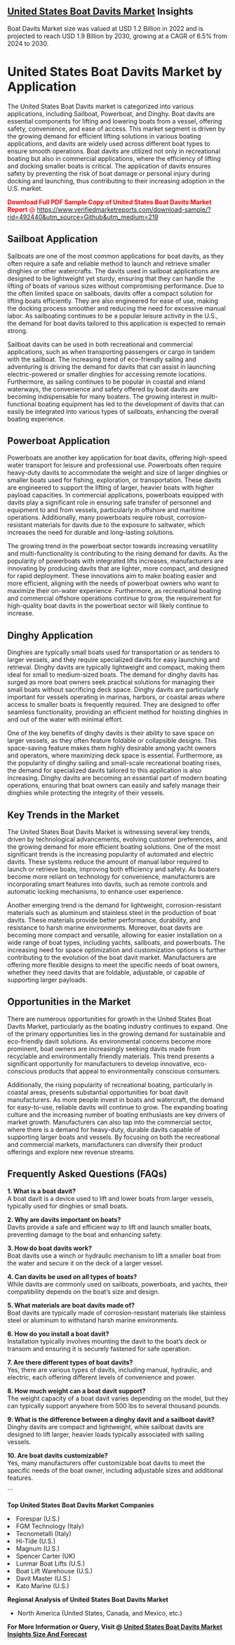 <h2><a href="https://www.verifiedmarketreports.com/download-sample/?rid=492440&amp;utm_source=Github&amp;utm_medium=219" target="_blank">United States Boat Davits Market</a> Insights</h2><p>Boat Davits Market size was valued at USD 1.2 Billion in 2022 and is projected to reach USD 1.9 Billion by 2030, growing at a CAGR of 6.5% from 2024 to 2030.</p><p> <h1>United States Boat Davits Market by Application</h1> <p>The United States Boat Davits market is categorized into various applications, including Sailboat, Powerboat, and Dinghy. Boat davits are essential components for lifting and lowering boats from a vessel, offering safety, convenience, and ease of access. This market segment is driven by the growing demand for efficient lifting solutions in various boating applications, and davits are widely used across different boat types to ensure smooth operations. Boat davits are utilized not only in recreational boating but also in commercial applications, where the efficiency of lifting and docking smaller boats is critical. The application of davits ensures safety by preventing the risk of boat damage or personal injury during docking and launching, thus contributing to their increasing adoption in the U.S. market. <p><span class=""><span style="color: #ff0000;"><strong>Download Full PDF Sample Copy of United States Boat Davits Market Report</strong> @ </span><a href="https://www.verifiedmarketreports.com/download-sample/?rid=492440&amp;utm_source=Github&amp;utm_medium=219" target="_blank">https://www.verifiedmarketreports.com/download-sample/?rid=492440&amp;utm_source=Github&amp;utm_medium=219</a></span></p></p> <h2>Sailboat Application</h2> <p>Sailboats are one of the most common applications for boat davits, as they often require a safe and reliable method to launch and retrieve smaller dinghies or other watercrafts. The davits used in sailboat applications are designed to be lightweight yet sturdy, ensuring that they can handle the lifting of boats of various sizes without compromising performance. Due to the often limited space on sailboats, davits offer a compact solution for lifting boats efficiently. They are also engineered for ease of use, making the docking process smoother and reducing the need for excessive manual labor. As sailboating continues to be a popular leisure activity in the U.S., the demand for boat davits tailored to this application is expected to remain strong. <p>Sailboat davits can be used in both recreational and commercial applications, such as when transporting passengers or cargo in tandem with the sailboat. The increasing trend of eco-friendly sailing and adventuring is driving the demand for davits that can assist in launching electric-powered or smaller dinghies for accessing remote locations. Furthermore, as sailing continues to be popular in coastal and inland waterways, the convenience and safety offered by boat davits are becoming indispensable for many boaters. The growing interest in multi-functional boating equipment has led to the development of davits that can easily be integrated into various types of sailboats, enhancing the overall boating experience.</p> <h2>Powerboat Application</h2> <p>Powerboats are another key application for boat davits, offering high-speed water transport for leisure and professional use. Powerboats often require heavy-duty davits to accommodate the weight and size of larger dinghies or smaller boats used for fishing, exploration, or transportation. These davits are engineered to support the lifting of larger, heavier boats with higher payload capacities. In commercial applications, powerboats equipped with davits play a significant role in ensuring safe transfer of personnel and equipment to and from vessels, particularly in offshore and maritime operations. Additionally, many powerboats require robust, corrosion-resistant materials for davits due to the exposure to saltwater, which increases the need for durable and long-lasting solutions. <p>The growing trend in the powerboat sector towards increasing versatility and multi-functionality is contributing to the rising demand for davits. As the popularity of powerboats with integrated lifts increases, manufacturers are innovating by producing davits that are lighter, more compact, and designed for rapid deployment. These innovations aim to make boating easier and more efficient, aligning with the needs of powerboat owners who want to maximize their on-water experience. Furthermore, as recreational boating and commercial offshore operations continue to grow, the requirement for high-quality boat davits in the powerboat sector will likely continue to increase.</p> <h2>Dinghy Application</h2> <p>Dinghies are typically small boats used for transportation or as tenders to larger vessels, and they require specialized davits for easy launching and retrieval. Dinghy davits are typically lightweight and compact, making them ideal for small to medium-sized boats. The demand for dinghy davits has surged as more boat owners seek practical solutions for managing their small boats without sacrificing deck space. Dinghy davits are particularly important for vessels operating in marinas, harbors, or coastal areas where access to smaller boats is frequently required. They are designed to offer seamless functionality, providing an efficient method for hoisting dinghies in and out of the water with minimal effort. <p>One of the key benefits of dinghy davits is their ability to save space on larger vessels, as they often feature foldable or collapsible designs. This space-saving feature makes them highly desirable among yacht owners and operators, where maximizing deck space is essential. Furthermore, as the popularity of dinghy sailing and small-scale recreational boating rises, the demand for specialized davits tailored to this application is also increasing. Dinghy davits are becoming an essential part of modern boating operations, ensuring that boat owners can easily and safely manage their dinghies while protecting the integrity of their vessels.</p> <h2>Key Trends in the Market</h2> <p>The United States Boat Davits Market is witnessing several key trends, driven by technological advancements, evolving customer preferences, and the growing demand for more efficient boating solutions. One of the most significant trends is the increasing popularity of automated and electric davits. These systems reduce the amount of manual labor required to launch or retrieve boats, improving both efficiency and safety. As boaters become more reliant on technology for convenience, manufacturers are incorporating smart features into davits, such as remote controls and automatic locking mechanisms, to enhance user experience.</p> <p>Another emerging trend is the demand for lightweight, corrosion-resistant materials such as aluminum and stainless steel in the production of boat davits. These materials provide better performance, durability, and resistance to harsh marine environments. Moreover, boat davits are becoming more compact and versatile, allowing for easier installation on a wide range of boat types, including yachts, sailboats, and powerboats. The increasing need for space optimization and customization options is further contributing to the evolution of the boat davit market. Manufacturers are offering more flexible designs to meet the specific needs of boat owners, whether they need davits that are foldable, adjustable, or capable of supporting larger payloads.</p> <h2>Opportunities in the Market</h2> <p>There are numerous opportunities for growth in the United States Boat Davits Market, particularly as the boating industry continues to expand. One of the primary opportunities lies in the growing demand for sustainable and eco-friendly davit solutions. As environmental concerns become more prominent, boat owners are increasingly seeking davits made from recyclable and environmentally friendly materials. This trend presents a significant opportunity for manufacturers to develop innovative, eco-conscious products that appeal to environmentally conscious consumers.</p> <p>Additionally, the rising popularity of recreational boating, particularly in coastal areas, presents substantial opportunities for boat davit manufacturers. As more people invest in boats and watercraft, the demand for easy-to-use, reliable davits will continue to grow. The expanding boating culture and the increasing number of boating enthusiasts are key drivers of market growth. Manufacturers can also tap into the commercial sector, where there is a demand for heavy-duty, durable davits capable of supporting larger boats and vessels. By focusing on both the recreational and commercial markets, manufacturers can diversify their product offerings and explore new revenue streams.</p> <h2>Frequently Asked Questions (FAQs)</h2> <p><strong>1. What is a boat davit?</strong><br> A boat davit is a device used to lift and lower boats from larger vessels, typically used for dinghies or small boats.</p> <p><strong>2. Why are davits important on boats?</strong><br> Davits provide a safe and efficient way to lift and launch smaller boats, preventing damage to the boat and enhancing safety.</p> <p><strong>3. How do boat davits work?</strong><br> Boat davits use a winch or hydraulic mechanism to lift a smaller boat from the water and secure it on the deck of a larger vessel.</p> <p><strong>4. Can davits be used on all types of boats?</strong><br> While davits are commonly used on sailboats, powerboats, and yachts, their compatibility depends on the boat’s size and design.</p> <p><strong>5. What materials are boat davits made of?</strong><br> Boat davits are typically made of corrosion-resistant materials like stainless steel or aluminum to withstand harsh marine environments.</p> <p><strong>6. How do you install a boat davit?</strong><br> Installation typically involves mounting the davit to the boat’s deck or transom and ensuring it is securely fastened for safe operation.</p> <p><strong>7. Are there different types of boat davits?</strong><br> Yes, there are various types of davits, including manual, hydraulic, and electric, each offering different levels of convenience and power.</p> <p><strong>8. How much weight can a boat davit support?</strong><br> The weight capacity of a boat davit varies depending on the model, but they can typically support anywhere from 500 lbs to several thousand pounds.</p> <p><strong>9. What is the difference between a dinghy davit and a sailboat davit?</strong><br> Dinghy davits are compact and lightweight, while sailboat davits are designed to lift larger, heavier loads typically associated with sailing vessels.</p> <p><strong>10. Are boat davits customizable?</strong><br> Yes, many manufacturers offer customizable boat davits to meet the specific needs of the boat owner, including adjustable sizes and additional features.</p> ```</p><p><strong>Top United States Boat Davits Market Companies</strong></p><div data-test-id=""><p><li>Forespar (U.S.)</li><li> FGM Technology (Italy)</li><li> Tecnometalli (Italy)</li><li> Hi-Tide (U.S.)</li><li> Magnum (U.S.)</li><li> Spencer Carter (UK)</li><li> Lunmar Boat Lifts (U.S.)</li><li> Boat Lift Warehouse (U.S.)</li><li> Davit Master (U.S.)</li><li> Kato Marine (U.S.)</li></p><div><strong>Regional Analysis of&nbsp;United States Boat Davits Market</strong></div><ul><li dir="ltr"><p dir="ltr">North America&nbsp;(United States, Canada, and Mexico, etc.)</p></li></ul><p><strong>For More Information or Query, Visit @&nbsp;</strong><strong><a href="https://www.verifiedmarketreports.com/product/boat-davits-market-size-and-forecast/?utm_source=Github&amp;utm_medium=219" target="_blank">United States Boat Davits Market Insights Size And Forecast</a></strong></p></div>
